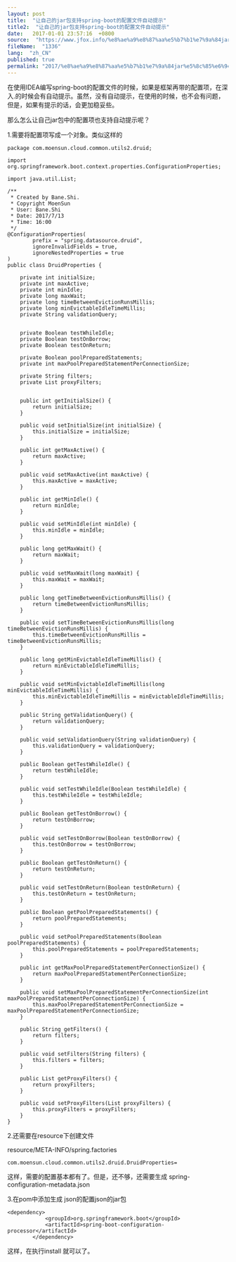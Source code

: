 ```yaml
---
layout: post
title:  "让自己的jar包支持spring-boot的配置文件自动提示"
title2:  "让自己的jar包支持spring-boot的配置文件自动提示"
date:   2017-01-01 23:57:16  +0800
source:  "https://www.jfox.info/%e8%ae%a9%e8%87%aa%e5%b7%b1%e7%9a%84jar%e5%8c%85%e6%94%af%e6%8c%81springboot%e7%9a%84%e9%85%8d%e7%bd%ae%e6%96%87%e4%bb%b6%e8%87%aa%e5%8a%a8%e6%8f%90%e7%a4%ba.html"
fileName:  "1336"
lang:  "zh_CN"
published: true
permalink: "2017/%e8%ae%a9%e8%87%aa%e5%b7%b1%e7%9a%84jar%e5%8c%85%e6%94%af%e6%8c%81springboot%e7%9a%84%e9%85%8d%e7%bd%ae%e6%96%87%e4%bb%b6%e8%87%aa%e5%8a%a8%e6%8f%90%e7%a4%ba.html"
---
```


在使用IDEA编写spring-boot的配置文件的时候，如果是框架再带的配置项，在深入.的时候会有自动提示。虽然，没有自动提示，在使用的时候，也不会有问题，但是，如果有提示的话，会更加稳妥些。

那么怎么让自己jar包中的配置项也支持自动提示呢？

1.需要将配置项写成一个对象。类似这样的

    package com.moensun.cloud.common.utils2.druid;
    
    import org.springframework.boot.context.properties.ConfigurationProperties;
    
    import java.util.List;
    
    /**
     * Created by Bane.Shi.
     * Copyright MoenSun
     * User: Bane.Shi
     * Date: 2017/7/13
     * Time: 16:00
     */
    @ConfigurationProperties(
    		prefix = "spring.datasource.druid",
    		ignoreInvalidFields = true,
    		ignoreNestedProperties = true
    )
    public class DruidProperties {
    
    	private int initialSize;
    	private int maxActive;
    	private int minIdle;
    	private long maxWait;
    	private long timeBetweenEvictionRunsMillis;
    	private long minEvictableIdleTimeMillis;
    	private String validationQuery;
    
    
    	private Boolean testWhileIdle;
    	private Boolean testOnBorrow;
    	private Boolean testOnReturn;
    
    	private Boolean poolPreparedStatements;
    	private int maxPoolPreparedStatementPerConnectionSize;
    
    	private String filters;
    	private List proxyFilters;
    
    
    	public int getInitialSize() {
    		return initialSize;
    	}
    
    	public void setInitialSize(int initialSize) {
    		this.initialSize = initialSize;
    	}
    
    	public int getMaxActive() {
    		return maxActive;
    	}
    
    	public void setMaxActive(int maxActive) {
    		this.maxActive = maxActive;
    	}
    
    	public int getMinIdle() {
    		return minIdle;
    	}
    
    	public void setMinIdle(int minIdle) {
    		this.minIdle = minIdle;
    	}
    
    	public long getMaxWait() {
    		return maxWait;
    	}
    
    	public void setMaxWait(long maxWait) {
    		this.maxWait = maxWait;
    	}
    
    	public long getTimeBetweenEvictionRunsMillis() {
    		return timeBetweenEvictionRunsMillis;
    	}
    
    	public void setTimeBetweenEvictionRunsMillis(long timeBetweenEvictionRunsMillis) {
    		this.timeBetweenEvictionRunsMillis = timeBetweenEvictionRunsMillis;
    	}
    
    	public long getMinEvictableIdleTimeMillis() {
    		return minEvictableIdleTimeMillis;
    	}
    
    	public void setMinEvictableIdleTimeMillis(long minEvictableIdleTimeMillis) {
    		this.minEvictableIdleTimeMillis = minEvictableIdleTimeMillis;
    	}
    
    	public String getValidationQuery() {
    		return validationQuery;
    	}
    
    	public void setValidationQuery(String validationQuery) {
    		this.validationQuery = validationQuery;
    	}
    
    	public Boolean getTestWhileIdle() {
    		return testWhileIdle;
    	}
    
    	public void setTestWhileIdle(Boolean testWhileIdle) {
    		this.testWhileIdle = testWhileIdle;
    	}
    
    	public Boolean getTestOnBorrow() {
    		return testOnBorrow;
    	}
    
    	public void setTestOnBorrow(Boolean testOnBorrow) {
    		this.testOnBorrow = testOnBorrow;
    	}
    
    	public Boolean getTestOnReturn() {
    		return testOnReturn;
    	}
    
    	public void setTestOnReturn(Boolean testOnReturn) {
    		this.testOnReturn = testOnReturn;
    	}
    
    	public Boolean getPoolPreparedStatements() {
    		return poolPreparedStatements;
    	}
    
    	public void setPoolPreparedStatements(Boolean poolPreparedStatements) {
    		this.poolPreparedStatements = poolPreparedStatements;
    	}
    
    	public int getMaxPoolPreparedStatementPerConnectionSize() {
    		return maxPoolPreparedStatementPerConnectionSize;
    	}
    
    	public void setMaxPoolPreparedStatementPerConnectionSize(int maxPoolPreparedStatementPerConnectionSize) {
    		this.maxPoolPreparedStatementPerConnectionSize = maxPoolPreparedStatementPerConnectionSize;
    	}
    
    	public String getFilters() {
    		return filters;
    	}
    
    	public void setFilters(String filters) {
    		this.filters = filters;
    	}
    
    	public List getProxyFilters() {
    		return proxyFilters;
    	}
    
    	public void setProxyFilters(List proxyFilters) {
    		this.proxyFilters = proxyFilters;
    	}
    }

2.还需要在resource下创建文件

resource/META-INFO/spring.factories

    com.moensun.cloud.common.utils2.druid.DruidProperties=

这样，需要的配置基本都有了。但是，还不够，还需要生成 spring-configuration-metadata.json

3.在pom中添加生成 json的配置json的jar包

    <dependency>
    			<groupId>org.springframework.boot</groupId>
    			<artifactId>spring-boot-configuration-processor</artifactId>
    		</dependency>

这样，在执行install 就可以了。
